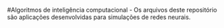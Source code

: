 #Algoritmos de inteligência computacional - Os arquivos deste repositório são aplicações desenvolvidas para simulações de redes neurais.
